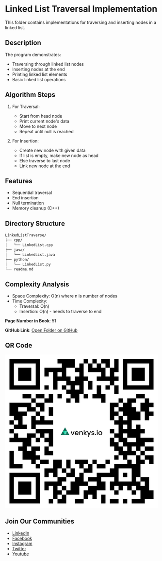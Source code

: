 # Linked List Traversal Implementation

This folder contains implementations for traversing and inserting nodes in a linked list.

## Description
The program demonstrates:
- Traversing through linked list nodes
- Inserting nodes at the end
- Printing linked list elements
- Basic linked list operations

## Algorithm Steps
1. For Traversal:
   - Start from head node
   - Print current node's data
   - Move to next node
   - Repeat until null is reached

2. For Insertion:
   - Create new node with given data
   - If list is empty, make new node as head
   - Else traverse to last node
   - Link new node at the end

## Features
- Sequential traversal
- End insertion
- Null termination
- Memory cleanup (C++)

## Directory Structure
```
LinkedListTraverse/
├── cpp/
│   └── LinkedList.cpp
├── java/
│   └── LinkedList.java
├── python/
│   └── LinkedList.py
└── readme.md
```

## Complexity Analysis
- Space Complexity: O(n) where n is number of nodes
- Time Complexity:
  - Traversal: O(n)
  - Insertion: O(n) - needs to traverse to end

**Page Number in Book**: 51

**GitHub Link**: [Open Folder on GitHub](https://github.com/venkys-media/Venky_on_Datastructures/tree/main/LinkedList/LinkedListTraverse)

## QR Code
![QR Code](./URL%20QR%20Code%20(5).png)

## Join Our Communities
- [LinkedIn](https://www.linkedin.com/company/venkysio)
- [Facebook](https://www.facebook.com/venkysio)
- [Instagram](https://www.instagram.com/venkys.io)
- [Twitter](https://twitter.com/iovenkys)
- [Youtube](https://www.youtube.com/@CoreCodersNetwork)
